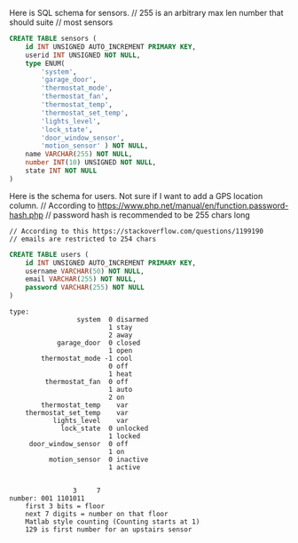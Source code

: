 

Here is SQL schema for sensors.
    // 255 is an arbitrary max len number that should suite
    // most sensors
``` sql
CREATE TABLE sensors (
    id INT UNSIGNED AUTO_INCREMENT PRIMARY KEY,
    userid INT UNSIGNED NOT NULL,
    type ENUM(
        'system',
        'garage_door',
        'thermostat_mode',
        'thermostat_fan',
        'thermostat_temp',
        'thermostat_set_temp',
        'lights_level',
        'lock_state',
        'door_window_sensor',
        'motion_sensor' ) NOT NULL,
    name VARCHAR(255) NOT NULL,
    number INT(10) UNSIGNED NOT NULL,
    state INT NOT NULL
)
```

Here is the schema for users. Not sure if I want to add a GPS location column.
    // According to https://www.php.net/manual/en/function.password-hash.php
    // password hash is recommended to be 255 chars long

    // According to this https://stackoverflow.com/questions/1199190
    // emails are restricted to 254 chars
``` sql
CREATE TABLE users (
    id INT UNSIGNED AUTO_INCREMENT PRIMARY KEY,
    username VARCHAR(50) NOT NULL,
    email VARCHAR(255) NOT NULL,
    password VARCHAR(255) NOT NULL
)
```

```
type:
                 system  0 disarmed
                         1 stay
                         2 away
            garage_door  0 closed
                         1 open
        thermostat_mode -1 cool
                         0 off
                         1 heat
         thermostat_fan  0 off
                         1 auto
                         2 on
        thermostat_temp    var
    thermostat_set_temp    var
           lights_level    var
             lock_state  0 unlocked
                         1 locked
     door_window_sensor  0 off
                         1 on
          motion_sensor  0 inactive
                         1 active


                3     7
number: 001 1101011
    first 3 bits = floor
    next 7 digits = number on that floor 
    Matlab style counting (Counting starts at 1)
    129 is first number for an upstairs sensor
```